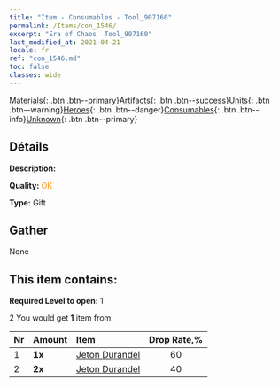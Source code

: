 ```yaml
---
title: "Item - Consumables - Tool_907160"
permalink: /Items/con_1546/
excerpt: "Era of Chaos  Tool_907160"
last_modified_at: 2021-04-21
locale: fr
ref: "con_1546.md"
toc: false
classes: wide
---
```

 [Materials](/fr/Items/){: .btn .btn--primary}[Artifacts](/fr/Items/Artifacts/){: .btn .btn--success}[Units](/fr/Items/Units/){: .btn .btn--warning}[Heroes](/fr/Items/Heroes/){: .btn .btn--danger}[Consumables](/fr/Items/Consumables/){: .btn .btn--info}[Unknown](/fr/Items/Unknown/){: .btn .btn--primary}

## Détails
 **Description:** 

 **Quality:** <span style="color: #FF8C00">OK</span>

 **Type:** Gift

## Gather

  None

## This item contains:

 **Required Level to open:** 1

 2 You would get **1** item  from:

  | Nr | Amount |     Item    | Drop Rate,% |
  |:---|:-------|:------------|:---------:|
  | 1 |  **1x** | [Jeton Durandel](/fr/Items/con_973/) | 60 | 
  | 2 |  **2x** | [Jeton Durandel](/fr/Items/con_973/) | 40 | 
